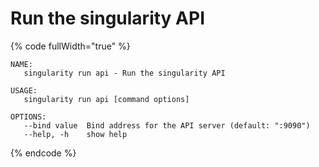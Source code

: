 # Run the singularity API

{% code fullWidth="true" %}
```
NAME:
   singularity run api - Run the singularity API

USAGE:
   singularity run api [command options]

OPTIONS:
   --bind value  Bind address for the API server (default: ":9090")
   --help, -h    show help
```
{% endcode %}
